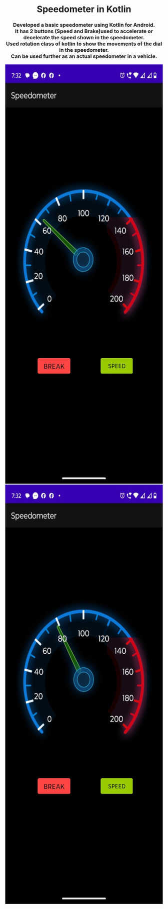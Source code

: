 <h1 align="center">Speedometer in Kotlin</h1>
<h3 align="center">﻿﻿Developed a basic speedometer using Kotlin for Android.<br/>
It has 2 buttons (Speed and Brake)used to accelerate or decelerate the speed shown in the speedometer.<br/>
Used rotation class of kotlin to show the movements of the dial in the speedometer.<br/>
Can be used further as an actual speedometer in a vehicle.<br/>
</h3>

<p align="left"> <img src="images/SPEED1.jpeg" alt="janardankeny" width="750" height="1335">
<img src="images/SPEED2.jpeg" alt="janardankeny" width="750" height="1335"></p>
